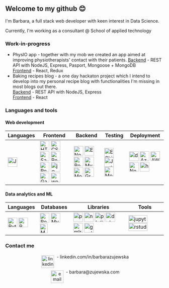 ## Welcome to my github :blush:

I'm Barbara, a full stack web developer with keen interest in Data Science.

Currently, I'm working as a consultant @ School of applied technology </salt>


### Work-in-progress

* PhysIO app - together with my mob we created an app aimed at improving physiotherapists' contact with their patients. 
   [Backend](https://github.com/MaciejGL/final-project-backend) - REST API with NodeJS, Express, Pasport, Mongoose + MongoDB  
   [Frontend](https://github.com/MaciejGL/final-project-frontend) - React, Redux  
* Baking recipes blog - a one day hackaton project which I intend to develop into my personal recipe blog with functionalities I'm missing in most blogs out there.  
   [Backend](https://github.com/b-zuj/recipes-blog-backend) - REST API with NodeJS, Express  
   [Frontend](https://github.com/b-zuj/recipes-blog-frontend) - React  


### Languages and tools

#### Web development

Languages | Frontend | Backend | Testing | Deployment
------------ | ------------- | ------------- | ------------- | -------------
<a href="https://developer.mozilla.org/en-US/docs/Web/JavaScript" title="JavaScript"><img src="https://github.com/tomchen/stack-icons/blob/master/logos/javascript.svg" alt="JavaScript" width="30px" height="30px"></a> | <a href="https://www.w3.org/TR/html5/" title="HTML5"><img src="https://github.com/tomchen/stack-icons/blob/master/logos/html-5.svg" alt="HTML5" width="30px" height="30px"></a> <a href="https://www.w3.org/TR/CSS/" title="CSS3"><img src="https://github.com/tomchen/stack-icons/blob/master/logos/css-3.svg" alt="CSS3" width="30px" height="30px"></a> <a href="https://sass-lang.com/" title="Sass"><img src="https://github.com/tomchen/stack-icons/blob/master/logos/sass.svg" alt="Sass" width="30px" height="30px"></a> <a href="https://reactjs.org/" title="React"><img src="https://github.com/tomchen/stack-icons/blob/master/logos/react.svg" alt="React" width="30px" height="30px"></a> <a href="https://redux.js.org/" title="Redux"><img src="https://github.com/tomchen/stack-icons/blob/master/logos/redux.svg" alt="Redux" width="30px" height="30px"></a> <a href="https://jquery.com/" title="jQuery"><img src="https://github.com/tomchen/stack-icons/blob/master/logos/jquery-icon.svg" alt="jQuery" width="30px" height="30px"></a> <a href="https://www.gatsbyjs.org/" title="Gatsby"><img src="https://github.com/tomchen/stack-icons/blob/master/logos/gatsby.svg" alt="Gatsby" width="30px" height="30px"></a> <a href="https://webpack.js.org/" title="webpack"><img src="https://github.com/tomchen/stack-icons/blob/master/logos/webpack.svg" alt="webpack" width="30px" height="30px"></a> | <a href="https://nodejs.org/" title="Node.js"><img src="https://github.com/tomchen/stack-icons/blob/master/logos/nodejs-icon.svg" alt="Node.js" width="30px" height="30px"></a> <a href="https://expressjs.com/" title="Express"><img src="https://github.com/tomchen/stack-icons/blob/master/logos/express.svg" alt="Express" width="30px" height="30px"></a> <a href="https://www.postgresql.org/" title="PostgreSQL"><img src="https://github.com/tomchen/stack-icons/blob/master/logos/postgresql.svg" alt="PostgreSQL" width="30px" height="30px"></a> <a href="https://dev.mysql.com/" title="MySQL"><img src="https://github.com/tomchen/stack-icons/blob/master/logos/mysql.svg" alt="MySQL" width="30px" height="30px"></a> <a href="https://www.mongodb.org/" title="MongoDB"><img src="https://github.com/tomchen/stack-icons/blob/master/logos/mongodb-icon.svg" alt="MongoDB" width="30px" height="30px"></a> <a href="https://graphql.org/" title="GraphQL"><img src="https://github.com/tomchen/stack-icons/blob/master/logos/graphql.svg" alt="GraphQL" width="30px" height="30px"></a> | <a href="https://eslint.org/" title="ESLint"><img src="https://github.com/tomchen/stack-icons/blob/master/logos/eslint.svg" alt="ESLint" width="30px" height="30px"></a> <a href="https://jestjs.io/" title="Jest"><img src="https://github.com/tomchen/stack-icons/blob/master/logos/jest.svg" alt="Jest" width="30px" height="30px"></a> <a href="https://mochajs.org/" title="Mocha"><img src="https://github.com/tomchen/stack-icons/blob/master/logos/mocha.svg" alt="Mocha" width="30px" height="30px"></a> | <a href="https://www.docker.com/" title="docker"><img src="https://github.com/tomchen/stack-icons/blob/master/logos/docker-icon.svg" alt="docker" width="30px" height="30px"></a> <a href="https://azure.microsoft.com/en-gb/" title="Azure"><img src="https://github.com/tomchen/stack-icons/blob/master/logos/azure-icon.svg" alt="Azure" width="30px" height="30px"></a> <a href="https://aws.amazon.com/" title="AWS"><img src="https://github.com/tomchen/stack-icons/blob/master/logos/aws.svg" alt="AWS" width="30px" height="30px"></a> <a href="https://www.netlify.com/" title="Netlify"><img src="https://github.com/tomchen/stack-icons/blob/master/logos/netlify.svg" alt="Netlify" width="30px" height="30px"></a> <a href="https://www.heroku.com/" title="heroku"><img src="https://github.com/tomchen/stack-icons/blob/master/logos/heroku-icon.svg" alt="heroku" width="30px" height="30px"></a>

#### Data analytics and ML

Languages | Databases | Libraries | Tools
------------ | ------------- | ------------- | -------------
<a href="https://www.python.org/" title="Python"><img src="https://github.com/tomchen/stack-icons/blob/master/logos/python.svg" alt="Python" width="30px" height="30px"></a> <a href="https://www.r-project.org/" title="R"><img src="https://github.com/tomchen/stack-icons/blob/master/logos/r.svg" alt="R" width="30px" height="30px"></a> | <a href="https://www.postgresql.org/" title="PostgreSQL"><img src="https://github.com/tomchen/stack-icons/blob/master/logos/postgresql.svg" alt="PostgreSQL" width="30px" height="30px"></a> <a href="https://dev.mysql.com/" title="MySQL"><img src="https://github.com/tomchen/stack-icons/blob/master/logos/mysql.svg" alt="MySQL" width="30px" height="30px"></a> <a href="https://www.microsoft.com/en-us/sql-server/sql-server-2019" title="MsSQL"><img src="https://w7.pngwing.com/pngs/278/609/png-transparent-microsoft-sql-server-sql-server-management-studio-windows-server-2008-database-performance-angle-symmetry-shoe.png" alt="MsSQL" width="25px" height="30px"></a> | <a href="https://pandas.pydata.org/" title="pandas"><img src="https://pandas.pydata.org/static/img/pandas_mark.svg" alt="pandas" width="30px" height="30px"></a> <a href="https://numpy.org/" title="numpy"><img src="https://numpy.org/images/logos/numpy.svg" alt="numpy" width="30px" height="30px"></a> <a href="https://plotly.com/python/" title="plotly"><img src="https://avatars2.githubusercontent.com/u/5997976?s=200&v=4" alt="plotly" width="30px" height="30px"></a> <a href="https://dplyr.tidyverse.org/" title="dplyr"><img src="https://www.pngfind.com/pngs/m/349-3493865_dplyr-r-hd-png-download.png" alt="dplyr" width="30px" height="30px"></a> <a href="https://mlr-org.com/" title="mlr"><img src="https://mlr3.mlr-org.com/logo.svg" alt="mlr" width="30px" height="30px"></a> <a href="https://ggplot2.tidyverse.org/" title="ggplot2"><img src="https://ggplot2.tidyverse.org/logo.png" alt="ggplot2" width="30px" height="30px"></a> | <a href="https://jupyter.org/" title="jupyter"><img src="https://github.com/tomchen/stack-icons/blob/master/logos/jupyter.svg" alt="jupyter" width="60px" height="25px"></a> <a href="https://rstudio.com/" title="rstudio"><img src="https://upload.wikimedia.org/wikipedia/commons/thumb/d/d0/RStudio_logo_flat.svg/1280px-RStudio_logo_flat.svg.png" alt="rstudio" width="60px" height="25px"></a>






### Contact me

<p align="center">
<!--  <a href="https://charalambosioannou.github.io/" target="_blank" rel="noopener noreferrer"> <img src="https://raw.githubusercontent.com/iconic/open-iconic/master/svg/globe.svg" alt="Python" height="40" style="vertical-align:top; margin:4px"> </a> -->
 <a href="https://linkedin.com/in/barbarazujewska" target="_blank" rel="noopener noreferrer"> <img src="https://cdn.jsdelivr.net/npm/simple-icons@v3/icons/linkedin.svg" alt="linkedin" height="40" style="vertical-align:top; margin:4px"></a> - linkedin.com/in/barbarazujewska <br />
 <a href="mailto:barbara@zujewska.com"> <img src="https://cdn.jsdelivr.net/npm/simple-icons@v3/icons/gmail.svg" alt="email" height="40" style="vertical-align:top; margin:4px"></a> - barbara@zujewska.com
</p>



<!--
<img align="center" src="https://github-readme-stats.vercel.app/api/top-langs/?username=b-zuj&theme=default&count_private=true" />
-->


<!--
##### Frontend
<div align="center">

</div>

##### Backend
<div align="center">
<a href="https://nodejs.org/" title="Node.js"><img src="https://github.com/tomchen/stack-icons/blob/master/logos/nodejs-icon.svg" alt="Node.js" width="30px" height="30px"></a>
<a href="https://expressjs.com/" title="Express"><img src="https://github.com/tomchen/stack-icons/blob/master/logos/express.svg" alt="Express" width="30px" height="30px"></a>
<a href="https://www.postgresql.org/" title="PostgreSQL"><img src="https://github.com/tomchen/stack-icons/blob/master/logos/postgresql.svg" alt="PostgreSQL" width="30px" height="30px"></a>
<a href="https://dev.mysql.com/" title="MySQL"><img src="https://github.com/tomchen/stack-icons/blob/master/logos/mysql.svg" alt="MySQL" width="30px" height="30px"></a>
<a href="https://www.mongodb.org/" title="MongoDB"><img src="https://github.com/tomchen/stack-icons/blob/master/logos/mongodb-icon.svg" alt="MongoDB" width="30px" height="30px"></a>
<a href="https://graphql.org/" title="GraphQL"><img src="https://github.com/tomchen/stack-icons/blob/master/logos/graphql.svg" alt="GraphQL" width="30px" height="30px"></a>
</div>

##### Testing
<div align="center">
<a href="https://eslint.org/" title="ESLint"><img src="https://github.com/tomchen/stack-icons/blob/master/logos/eslint.svg" alt="ESLint" width="30px" height="30px"></a>
<a href="https://jestjs.io/" title="Jest"><img src="https://github.com/tomchen/stack-icons/blob/master/logos/jest.svg" alt="Jest" width="30px" height="30px"></a>
<a href="https://mochajs.org/" title="Mocha"><img src="https://github.com/tomchen/stack-icons/blob/master/logos/mocha.svg" alt="Mocha" width="30px" height="30px"></a>
</div>



<a href="https://git-scm.com/" title="Git"><img src="https://github.com/tomchen/stack-icons/blob/master/logos/git-icon.svg" alt="Git" width="30px" height="30px"></a>
<a href="https://code.visualstudio.com/" title="Visual Studio Code"><img src="https://github.com/tomchen/stack-icons/blob/master/logos/visual-studio-code.svg" alt="Visual Studio Code" width="30px" height="30px"></a>


<a href="https://azure.microsoft.com/en-gb/" title="Azure"><img src="https://github.com/tomchen/stack-icons/blob/master/logos/azure-icon.svg" alt="Azure" width="30px" height="30px"></a>
<a href="https://aws.amazon.com/" title="AWS"><img src="https://github.com/tomchen/stack-icons/blob/master/logos/aws.svg" alt="AWS" width="30px" height="30px"></a>
<a href="https://www.netlify.com/" title="Netlify"><img src="https://github.com/tomchen/stack-icons/blob/master/logos/netlify.svg" alt="Netlify" width="30px" height="30px"></a>
<a href="https://www.heroku.com/" title="docker"><img src="https://github.com/tomchen/stack-icons/blob/master/logos/heroku-icon.svg" alt="docker" width="30px" height="30px"></a>




<a href="https://www.typescriptlang.org/" title="Typescript"><img src="https://github.com/tomchen/stack-icons/blob/master/logos/typescript-icon.svg" alt="Typescript" width="30px" height="30px"></a>
<a href="https://vuejs.org/" title="Vue.js"><img src="https://github.com/tomchen/stack-icons/blob/master/logos/vue.svg" alt="Vue.js" width="30px" height="30px"></a>



<a href="https://babeljs.io/" title="Babel"><img src="https://github.com/tomchen/stack-icons/blob/master/logos/babel.svg" alt="Babel" width="30px" height="30px"></a>


</div>
-->
<!--
**b-zuj/b-zuj** is a ✨ _special_ ✨ repository because its `README.md` (this file) appears on your GitHub profile.

Here are some ideas to get you started:

- 🔭 I’m currently working on ...
- 🌱 I’m currently learning ...
- 👯 I’m looking to collaborate on ...
- 🤔 I’m looking for help with ...
- 💬 Ask me about ...
- 📫 How to reach me: ...
- 😄 Pronouns: ...
- ⚡ Fun fact: ...
-->
